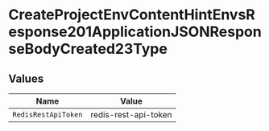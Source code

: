 # CreateProjectEnvContentHintEnvsResponse201ApplicationJSONResponseBodyCreated23Type


## Values

| Name                 | Value                |
| -------------------- | -------------------- |
| `RedisRestApiToken`  | redis-rest-api-token |